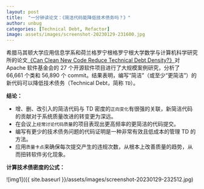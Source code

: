 ```yaml
---
layout: post
title:  "一分钟读论文：《简洁代码能降低技术债务吗？》"
author: unbug
categories: [Technical Debt, Refactor]
image: assets/images/screenshot-20230129-231600.jpg
---
```

希腊马其顿大学应用信息学系和荷兰格罗宁根格罗宁根大学数学与计算机科学研究所的论文[《Can Clean New Code Reduce Technical Debt Density?》][paper1-url]对 Apache 软件基金会的 27 个开源软件项目进行了大规模案例研究，分析了 66,661 个类和 56,890 个 commit。结果表明，编写“简洁”（或至少“更简洁”）的新代码可以降低技术债务（Technical Debt，简称 `TD`）。

**结论：**

- 增、删、改引入的简洁代码与 TD 密度的`正向变化`有很强的关联，新简洁代码的贡献对于系统质量改进的转变更为深远。
- 在会议上`经常讨论代码质量`的项⽬表现出更⾼频率的更简洁的代码提交。
- 编写有更少的技术债务问题的代码证明是⼀种⾮常有效且低成本的管理 TD 的⽅法。
- 应⽤`质量卡点`来确保每次提交产⽣的违规次数，从根本上改善质量的趋势，从⽽扭转软件劣化现象。

**计算技术债密度的公式：**

![img1]({{ site.baseurl }}/assets/images/screenshot-20230129-232512.jpg)


[paper1-url]: https://www.semanticscholar.org/reader/0c4ce3c4a05ee326f4cbcb128df93baa7ac7dc45